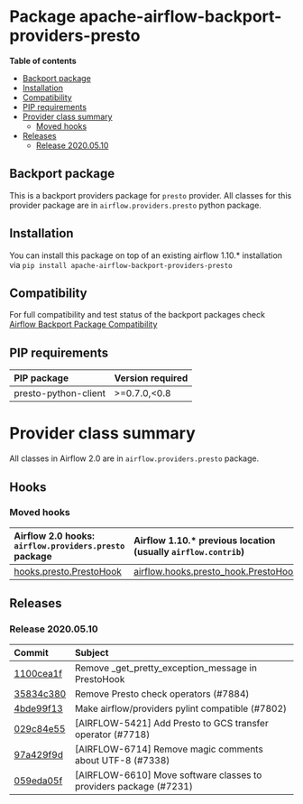 <!--
 Licensed to the Apache Software Foundation (ASF) under one
 or more contributor license agreements.  See the NOTICE file
 distributed with this work for additional information
 regarding copyright ownership.  The ASF licenses this file
 to you under the Apache License, Version 2.0 (the
 "License"); you may not use this file except in compliance
 with the License.  You may obtain a copy of the License at

   http://www.apache.org/licenses/LICENSE-2.0

 Unless required by applicable law or agreed to in writing,
 software distributed under the License is distributed on an
 "AS IS" BASIS, WITHOUT WARRANTIES OR CONDITIONS OF ANY
 KIND, either express or implied.  See the License for the
 specific language governing permissions and limitations
 under the License.
 -->


# Package apache-airflow-backport-providers-presto

**Table of contents**

- [Backport package](#backport-package)
- [Installation](#installation)
- [Compatibility](#compatibility)
- [PIP requirements](#pip-requirements)
- [Provider class summary](#provider-class-summary)
    - [Moved hooks](#moved-hooks)
- [Releases](#releases)
    - [Release 2020.05.10](#release-2020.05.10)

## Backport package

This is a backport providers package for `presto` provider. All classes for this provider package
are in `airflow.providers.presto` python package.

## Installation

You can install this package on top of an existing airflow 1.10.* installation via
`pip install apache-airflow-backport-providers-presto`

## Compatibility

For full compatibility and test status of the backport packages check
[Airflow Backport Package Compatibility](https://cwiki.apache.org/confluence/display/AIRFLOW/Backported+providers+packages+for+Airflow+1.10.*+series)

## PIP requirements

| PIP package          | Version required   |
|:---------------------|:-------------------|
| presto-python-client | &gt;=0.7.0,&lt;0.8       |

# Provider class summary

All classes in Airflow 2.0 are in `airflow.providers.presto` package.





## Hooks



### Moved hooks

| Airflow 2.0 hooks: `airflow.providers.presto` package                                                             | Airflow 1.10.* previous location (usually `airflow.contrib`)                                                             |
|:------------------------------------------------------------------------------------------------------------------|:-------------------------------------------------------------------------------------------------------------------------|
| [hooks.presto.PrestoHook](https://github.com/apache/airflow/blob/master/airflow/providers/presto/hooks/presto.py) | [airflow.hooks.presto_hook.PrestoHook](https://github.com/apache/airflow/blob/v1-10-stable/airflow/hooks/presto_hook.py) |




## Releases

### Release 2020.05.10

| Commit                                                                                         | Subject                                                           |
|:-----------------------------------------------------------------------------------------------|:------------------------------------------------------------------|
| [1100cea1f](https://github.com/apache/airflow/commit/1100cea1fb9e010e6f4acc699c6d54d056c0541c) | Remove _get_pretty_exception_message in PrestoHook                |
| [35834c380](https://github.com/apache/airflow/commit/35834c3809ce6f5f1dcff130d0e68cabed7f72de) | Remove Presto check operators (#7884)                             |
| [4bde99f13](https://github.com/apache/airflow/commit/4bde99f1323d72f6c84c1548079d5e98fc0a2a9a) | Make airflow/providers pylint compatible (#7802)                  |
| [029c84e55](https://github.com/apache/airflow/commit/029c84e5527b6db6bdbdbe026f455da325bedef3) | [AIRFLOW-5421] Add Presto to GCS transfer operator (#7718)        |
| [97a429f9d](https://github.com/apache/airflow/commit/97a429f9d0cf740c5698060ad55f11e93cb57b55) | [AIRFLOW-6714] Remove magic comments about UTF-8 (#7338)          |
| [059eda05f](https://github.com/apache/airflow/commit/059eda05f82fefce4410f44f761f945a27d83daf) | [AIRFLOW-6610] Move software classes to providers package (#7231) |
